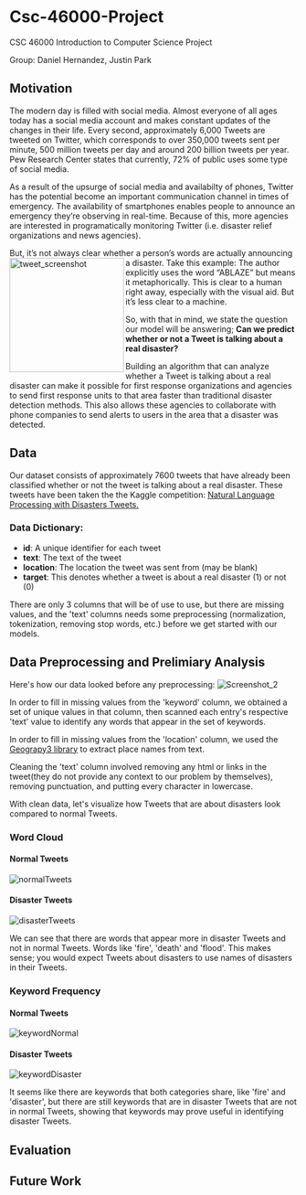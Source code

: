 # Csc-46000-Project
CSC 46000 Introduction to Computer Science Project

Group: Daniel Hernandez, Justin Park

## Motivation
The modern day is filled with social media. Almost everyone of all ages today has a social media account and makes constant updates of the changes in their life. 
Every second, approximately 6,000 Tweets are tweeted on Twitter, which corresponds to over 350,000 tweets sent per minute, 500 million tweets per day and around 200 billion tweets per year.
Pew Research Center states that currently, 72% of public uses some type of social media.

As a result of the upsurge of social media and availabilty of phones, Twitter has the potential become an important communication channel in times of emergency.
The availability of smartphones enables people to announce an emergency they’re observing in real-time. Because of this, more agencies are interested in programatically monitoring Twitter (i.e. disaster relief organizations and news agencies).

But, it’s not always clear whether a person’s words are actually announcing a disaster. Take this example:
<img align="left" width="200" alt="tweet_screenshot" src="https://user-images.githubusercontent.com/22521067/144728661-3e781d06-69b0-4f0f-b466-256c6ee8a152.png">
The author explicitly uses the word “ABLAZE” but means it metaphorically. This is clear to a human right away, especially with the visual aid. But it’s less clear to a machine.

So, with that in mind, we state the question our model will be answering; **Can we predict whether or not a Tweet is talking about a real disaster?**

Building an algorithm that can analyze whether a Tweet is talking about a real disaster can make it possible for first response organizations and agencies to send first response units to that area faster than traditional disaster detection methods. This also allows these agencies to collaborate with phone companies to send alerts to users in the area that a disaster was detected. 

## Data
Our dataset consists of approximately 7600 tweets that have already been classified whether or not the tweet is talking about a real disaster. These tweets have been taken the the Kaggle competition: [Natural Language Processing with Disasters Tweets.](https://www.kaggle.com/c/nlp-getting-started)

### Data Dictionary:
  - **id**: A unique identifier for each tweet
  - **text**: The text of the tweet
  - **location**: The location the tweet was sent from (may be blank)
  - **target**: This denotes whether a tweet is about a real disaster (1) or not (0)

There are only 3 columns that will be of use to use, but there are missing values, and the 'text' columns needs some preprocessing (normalization, tokenization, removing stop words, etc.) before we get started with our models.

## Data Preprocessing and Prelimiary Analysis
Here's how our data looked before any preprocessing:
![Screenshot_2](https://user-images.githubusercontent.com/22521067/144729307-65d3670e-ed8b-4f2b-b22f-dd4fbf96417e.png)

In order to fill in missing values from the 'keyword' column, we obtained a set of unique values in that column, then scanned each entry's respective 'text' value to identify any words that appear in the set of keywords.

In order to fill in missing values from the 'location' column, we used the [Geograpy3 library](https://github.com/somnathrakshit/geograpy3) to extract place names from text.

Cleaning the 'text' column involved removing any html or links in the tweet(they do not provide any context to our problem by themselves), removing punctuation, and putting every character in lowercase.

With clean data, let's visualize how Tweets that are about disasters look compared to normal Tweets.

### Word Cloud

#### Normal Tweets
![normalTweets](https://user-images.githubusercontent.com/22521067/144729565-9a4388c0-3871-4096-8dfd-b744ba72723a.png)

#### Disaster Tweets
![disasterTweets](https://user-images.githubusercontent.com/22521067/144729582-e4cf3d44-ec41-49d5-b4a1-61e159e9fd3e.png)

We can see that there are words that appear more in disaster Tweets and not in normal Tweets. Words like 'fire', 'death' and 'flood'. This makes sense; you would expect Tweets about disasters to use names of disasters in their Tweets.

### Keyword Frequency

#### Normal Tweets
![keywordNormal](https://user-images.githubusercontent.com/22521067/144729765-e0f08113-c8ef-48f0-b51b-78577f313cdc.png)


#### Disaster Tweets
![keywordDisaster](https://user-images.githubusercontent.com/22521067/144729768-d3222698-a4f9-43b0-b06c-d16e21b34934.png)

It seems like there are keywords that both categories share, like 'fire' and 'disaster', but there are still keywords that are in disaster Tweets that are not in normal Tweets, showing that keywords may prove useful in identifying disaster Tweets.


## Evaluation

## Future Work
